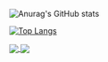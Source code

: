 
![Anurag's GitHub stats](https://github-readme-stats.vercel.app/api?username=liangcheng133&count_private=true&layout=compact)

[![Top Langs](https://github-readme-stats.vercel.app/api/top-langs/?username=liangcheng133&layout=compact)](https://github.com/anuraghazra/github-readme-stats)

<a href="https://github.com/anuraghazra/github-readme-stats">
  <img align="center" src="https://github-readme-stats.vercel.app/api/pin/?username=liangcheng133&repo=raindrop-web-manage" />
</a>
<a href="https://github.com/anuraghazra/convoychat">
  <img align="center" src="https://github-readme-stats.vercel.app/api/pin/?username=liangcheng133&repo=raindrop-web-manage" />
</a>
